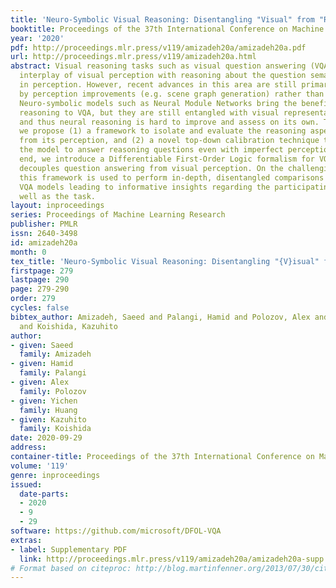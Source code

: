 ```yaml
---
title: 'Neuro-Symbolic Visual Reasoning: Disentangling "Visual" from "Reasoning"'
booktitle: Proceedings of the 37th International Conference on Machine Learning
year: '2020'
pdf: http://proceedings.mlr.press/v119/amizadeh20a/amizadeh20a.pdf
url: http://proceedings.mlr.press/v119/amizadeh20a.html
abstract: Visual reasoning tasks such as visual question answering (VQA) require an
  interplay of visual perception with reasoning about the question semantics grounded
  in perception. However, recent advances in this area are still primarily driven
  by perception improvements (e.g. scene graph generation) rather than reasoning.
  Neuro-symbolic models such as Neural Module Networks bring the benefits of compositional
  reasoning to VQA, but they are still entangled with visual representation learning,
  and thus neural reasoning is hard to improve and assess on its own. To address this,
  we propose (1) a framework to isolate and evaluate the reasoning aspect of VQA separately
  from its perception, and (2) a novel top-down calibration technique that allows
  the model to answer reasoning questions even with imperfect perception. To this
  end, we introduce a Differentiable First-Order Logic formalism for VQA that explicitly
  decouples question answering from visual perception. On the challenging GQA dataset,
  this framework is used to perform in-depth, disentangled comparisons between well-known
  VQA models leading to informative insights regarding the participating models as
  well as the task.
layout: inproceedings
series: Proceedings of Machine Learning Research
publisher: PMLR
issn: 2640-3498
id: amizadeh20a
month: 0
tex_title: 'Neuro-Symbolic Visual Reasoning: Disentangling "{V}isual" from "{R}easoning"'
firstpage: 279
lastpage: 290
page: 279-290
order: 279
cycles: false
bibtex_author: Amizadeh, Saeed and Palangi, Hamid and Polozov, Alex and Huang, Yichen
  and Koishida, Kazuhito
author:
- given: Saeed
  family: Amizadeh
- given: Hamid
  family: Palangi
- given: Alex
  family: Polozov
- given: Yichen
  family: Huang
- given: Kazuhito
  family: Koishida
date: 2020-09-29
address: 
container-title: Proceedings of the 37th International Conference on Machine Learning
volume: '119'
genre: inproceedings
issued:
  date-parts:
  - 2020
  - 9
  - 29
software: https://github.com/microsoft/DFOL-VQA
extras:
- label: Supplementary PDF
  link: http://proceedings.mlr.press/v119/amizadeh20a/amizadeh20a-supp.pdf
# Format based on citeproc: http://blog.martinfenner.org/2013/07/30/citeproc-yaml-for-bibliographies/
---
```

